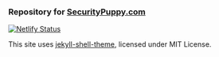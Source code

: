 ### Repository for [SecurityPuppy.com](https://securitypuppy.com)
[![Netlify Status](https://api.netlify.com/api/v1/badges/b4ed1aec-564b-4502-872b-65e943c3112a/deploy-status)](https://www.netlify.com)

This site uses [jekyll-shell-theme](https://github.com/tareqdandachi/jekyll-shell-theme), licensed under MIT License.
